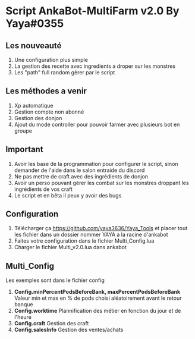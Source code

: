 # Script AnkaBot-MultiFarm v2.0 By Yaya#0355
## Les nouveauté 

1. Une configuration plus simple
2. La gestion des recette avec ingredients a droper sur les monstres
3. Les "path" full random gèrer par le script

## Les méthodes a venir

1. Xp automatique
2. Gestion compte non abonné
3. Gestion des donjon
4. Ajout du mode controller pour pouvoir farmer avec plusieurs bot en groupe

## Important

1. Avoir les base de la programmation pour configurer le script, sinon demander de l'aide dans le salon entraide du discord
2. Ne pas mettre de craft avec des ingrédients de donjon
3. Avoir un perso pouvant gèrer les combat sur les monstres droppant les ingrédients de vos craft
4. Le script et en bêta il peux y avoir des bugs

## Configuration

1. Télécharger ça https://github.com/yaya3636/Yaya_Tools et placer tout les fichier dans un dossier nommer YAYA a la racine d'ankabot
2. Faites votre configuration dans le fichier Multi_Config.lua
3. Charger le fichier Multi_v2.0.lua dans ankabot

## Multi_Config

Les exemples sont dans le fichier config

1. **Config.minPercentPodsBeforeBank, maxPercentPodsBeforeBank** Valeur min et max en % de pods choisi aléatoirement avant le retour banque
2. **Config.worktime** Plannification des métier en fonction du jour et de l'heure
3. **Config.craft** Gestion des craft
4. **Config.salesInfo** Gestion des ventes/achats
